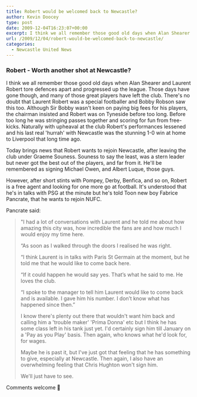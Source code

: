 ```yaml
---
title: Robert would be welcomed back to Newcastle?
author: Kevin Doocey
type: post
date: 2009-12-04T16:23:07+00:00
excerpt: I think we all remember those good old days when Alan Shearer..
url: /2009/12/04/robert-would-be-welcomed-back-to-newcastle/
categories:
  - Newcastle United News
---
```


### Robert - Worth another shot at Newcastle?

I think we all remember those good old days when Alan Shearer and Laurent Robert tore defences apart and progressed up the league. Those days have gone though, and many of those great players have left the club. There's no doubt that Laurent Robert was a special footballer and Bobby Robson saw this too. Although Sir Bobby wasn't keen on paying big fees for his players,  the chairman insisted and Robert was on Tyneside before too long. Before too long he was stringing passes together and scoring for fun from free-kicks. Naturally with upheaval at the club Robert's performances lessened and his last real 'hurrah' with Newcastle was the stunning 1-0 win at home to Liverpool that long time ago.

Today brings news that Robert wants to rejoin Newcastle, after leaving the club under Graeme Souness. Souness to say the least, was a stern leader but never got the best out of the players, and far from it. He'll be remembered as signing Michael Owen, and Albert Luque, those guys.

However, after short stints with Pompey, Derby, Benfica, and so on, Robert is a free agent and looking for one more go at football. It's understood that he's in talks with PSG at the minute but he's told Toon new boy Fabrice Pancrate, that he wants to rejoin NUFC.

Pancrate said:

> "I had a lot of conversations with Laurent and he told me about how amazing this city was, how incredible the fans are and how much I would enjoy my time here.
>
> “As soon as I walked through the doors I realised he was right.
>
> “I think Laurent is in talks with Paris St Germain at the moment, but he told me that he would like to come back here.
>
> “If it could happen he would say yes. That’s what he said to me. He loves the club.
>
> “I spoke to the manager to tell him Laurent would like to come back and is available. I gave him his number. I don’t know what has happened since then.”
>
> I know there's plenty out there that wouldn't want him back and calling him a 'trouble maker' 'Prima Donna' etc but I think he has some class left in his tank just yet. I'd certainly sign him till January on a 'Pay as you Play' basis. Then again, who knows what he'd look for, for wages.
>
> Maybe he is past it, but I've just got that feeling that he has something to give, especially at Newcastle. Then again, I also have an overwhelming feeling that Chris Hughton won't sign him.
>
> We'll just have to see.

Comments welcome 🙂
